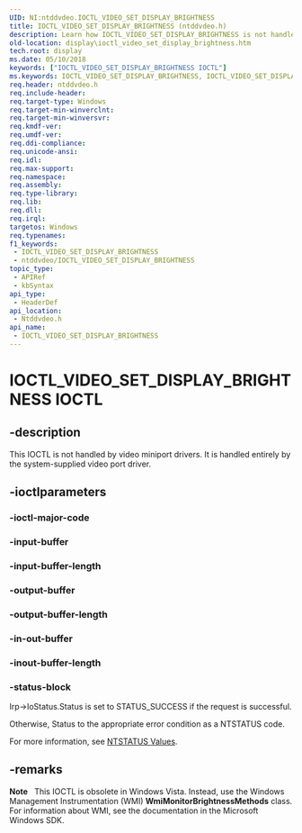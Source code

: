 ```yaml
---
UID: NI:ntddvdeo.IOCTL_VIDEO_SET_DISPLAY_BRIGHTNESS
title: IOCTL_VIDEO_SET_DISPLAY_BRIGHTNESS (ntddvdeo.h)
description: Learn how IOCTL_VIDEO_SET_DISPLAY_BRIGHTNESS is not handled by video miniport drivers. It is handled entirely by the system-supplied video port driver.
old-location: display\ioctl_video_set_display_brightness.htm
tech.root: display
ms.date: 05/10/2018
keywords: ["IOCTL_VIDEO_SET_DISPLAY_BRIGHTNESS IOCTL"]
ms.keywords: IOCTL_VIDEO_SET_DISPLAY_BRIGHTNESS, IOCTL_VIDEO_SET_DISPLAY_BRIGHTNESS control, IOCTL_VIDEO_SET_DISPLAY_BRIGHTNESS control code [Display Devices], Video_IOCTLs_3dc31eac-247b-400e-8202-c0708086326c.xml, display.ioctl_video_set_display_brightness, ntddvdeo/IOCTL_VIDEO_SET_DISPLAY_BRIGHTNESS
req.header: ntddvdeo.h
req.include-header: 
req.target-type: Windows
req.target-min-winverclnt: 
req.target-min-winversvr: 
req.kmdf-ver: 
req.umdf-ver: 
req.ddi-compliance: 
req.unicode-ansi: 
req.idl: 
req.max-support: 
req.namespace: 
req.assembly: 
req.type-library: 
req.lib: 
req.dll: 
req.irql: 
targetos: Windows
req.typenames: 
f1_keywords:
 - IOCTL_VIDEO_SET_DISPLAY_BRIGHTNESS
 - ntddvdeo/IOCTL_VIDEO_SET_DISPLAY_BRIGHTNESS
topic_type:
 - APIRef
 - kbSyntax
api_type:
 - HeaderDef
api_location:
 - Ntddvdeo.h
api_name:
 - IOCTL_VIDEO_SET_DISPLAY_BRIGHTNESS
---
```


# IOCTL_VIDEO_SET_DISPLAY_BRIGHTNESS IOCTL


## -description

This IOCTL is not handled by video miniport drivers. It is handled entirely by the system-supplied video port driver.

## -ioctlparameters

### -ioctl-major-code

### -input-buffer

### -input-buffer-length

### -output-buffer

### -output-buffer-length

### -in-out-buffer

### -inout-buffer-length

### -status-block

Irp->IoStatus.Status is set to STATUS_SUCCESS if the request is successful.

Otherwise, Status to the appropriate error condition as a NTSTATUS code. 

For more information, see [NTSTATUS Values](/windows-hardware/drivers/kernel/ntstatus-values).

## -remarks

<div class="alert"><b>Note</b>    This IOCTL is obsolete in Windows Vista. Instead, use the Windows Management Instrumentation (WMI) <b>WmiMonitorBrightnessMethods</b> class. For information about WMI, see the documentation in the Microsoft Windows SDK.</div>
<div> </div>
